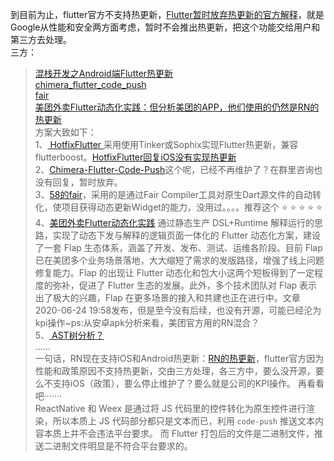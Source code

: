 到目前为止，flutter官方不支持热更新，[Flutter暂时放弃热更新的官方解释](https://github.com/flutter/flutter/issues/14330#issuecomment-485565194)，就是Google从性能和安全两方面考虑，暂时不会推出热更新，把这个功能交给用户和第三方去处理。<br/>
三方：<br/>
 > [ 混栈开发之Android端Flutter热更新 ](  https://github.com/magicbaby810/HotfixFlutter )<br/>
 > [ chimera_flutter_code_push ](  https://github.com/ChimeraFlutter/Chimera-Flutter-Code-Push )<br/>
 > [ fair ](  https://github.com/wuba/fair/blob/main/README-zh.md )<br/>
 > [ 美团外卖Flutter动态化实践：但分析美团的APP，他们使用的仍然是RN的热更新 ](  https://mp.weixin.qq.com/s/wjEvtvexYytzSy5RwqGQyw )<br/>
 方案大致如下：<br/>
1、[ HotfixFlutter ](  https://github.com/magicbaby810/HotfixFlutter ) 采用使用Tinker或Sophix实现Flutter热更新，兼容flutterboost。[HotfixFlutter回复iOS没有实现热更新](https://github.com/magicbaby810/HotfixFlutter/issues/6) <br/>
2、[Chimera-Flutter-Code-Push](Chimera-Flutter-Code-Push)这个呢，已经不再维护了？在群里咨询也没有回复，暂时放弃。<br/>
3、[58的fair](https://github.com/wuba/fair/blob/main/README-zh.md)，采用的是通过Fair Compiler工具对原生Dart源文件的自动转化，使项目获得动态更新Widget的能力，没用过。。。。推荐这个 ⭐️ ⭐️ ⭐️ ⭐️ ⭐️ <br/>
4、[美团外卖Flutter动态化实践](https://mp.weixin.qq.com/s/wjEvtvexYytzSy5RwqGQyw) 通过静态生产 DSL+Runtime 解释运行的思路，实现了动态下发与解释的逻辑页面一体化的 Flutter 动态化方案，建设了一套 Flap 生态体系，涵盖了开发、发布、测试、运维各阶段。目前 Flap 已在美团多个业务场景落地，大大缩短了需求的发版路径，增强了线上问题修复能力。Flap 的出现让 Flutter 动态化和包大小这两个短板得到了一定程度的弥补，促进了 Flutter 生态的发展。此外，多个技术团队对 Flap 表示出了极大的兴趣，Flap 在更多场景的接入和共建也正在进行中。文章2020-06-24 19:58发布，但是至今没有后续，也没有开源，可能已经沦为kpi操作~ps:从安卓apk分析来看，美团官方用的RN混合？ <br/>
5、[ AST树分析？ ](https://toutiao.io/posts/p77w8kw/preview) <br/>
...... <br/>
一句话，RN现在支持iOS和Android热更新：[RN的热更新](https://pushy.reactnative.cn/)，flutter官方因为性能和政策原因不支持热更新，交由三方处理，各三方中，要么没开源，要么不支持iOS（政策），要么停止维护了？要么就是公司的KPI操作。 再看看吧·······<br/>
ReactNative 和 Weex 是通过将 JS 代码里的控件转化为原生控件进行渲染，所以本质上 JS 代码部分都只是文本而已，利用 `code-push` 推送文本内容本质上并不会违法平台要求。
而 Flutter 打包后的文件是二进制文件，推送二进制文件明显是不符合平台要求的。

